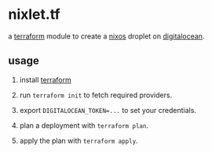 # nixlet.tf

a [terraform] module to create a [nixos] droplet on [digitalocean].

## usage

1. install [terraform]

2. run `terraform init` to fetch required providers.

3. export `DIGITALOCEAN_TOKEN=...` to set your credentials.

4. plan a deployment with `terraform plan`.

5. apply the plan with `terraform apply`.

[terraform]: https://terraform.io
[digitalocean]: https://digitalocean.com
[nixos]: https://nixos.org
